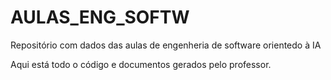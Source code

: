 # AULAS_ENG_SOFTW
Repositório com dados das aulas de engenheria de software orientedo à IA

Aqui está todo o código e documentos gerados pelo professor.
